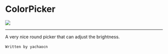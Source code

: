 # ColorPicker

![](http://7xiwr4.com1.z0.glb.clouddn.com/colorPicker.gif)

----

A very nice round picker that can adjust the brightness.
</br>
</br>
`Written by yachaocn`
